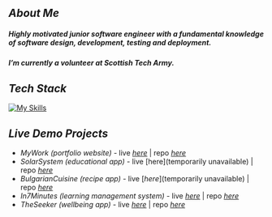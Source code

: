 ## *About Me*


##### *Highly motivated junior software engineer with a fundamental knowledge of software design, development, testing and deployment.*
##### *I’m currently a volunteer at Scottish Tech Army.*
   
## *Tech Stack*


[![My Skills](https://skillicons.dev/icons?i=figma,html,js,css,bootstrap,react,express,nodejs,mongodb,postgres,mysql,java,git,docker,aws&theme=light)](https://skillicons.dev)

## *Live Demo Projects*
- *MyWork (portfolio website) -* live [_here_](http://3gbg.s3-website.eu-west-2.amazonaws.com/#intro) | repo [_here_](https://github.com/gergacio/MyWork)
- *SolarSystem (educational app) -* live [here](temporarily unavailable) | repo [_here_](https://github.com/gergacio/SolarSystemApp)
- *BulgarianCuisine (recipe app) -* live [_here_](temporarily unavailable) | repo [_here_](https://github.com/gergacio/BulgarianCuisineApp)
- *In7Minutes (learning management system) -* live [_here_](http://in7min-env.eba-pmg6pmub.eu-west-2.elasticbeanstalk.com/) | repo [_here_](https://github.com/gergacio/In7Minutes.)
- *TheSeeker (wellbeing app) -* live [_here_](http://theseeker.s3-website.eu-west-2.amazonaws.com/) | repo [_here_](https://github.com/gergacio/TheSeeker)

<!--

   <img src="https://github.com/devicons/devicon/blob/master/icons/html5/html5-original.svg" title="HTML5" alt="HTML" width="40" height="40"/>&nbsp;
  <img src="https://github.com/devicons/devicon/blob/master/icons/javascript/javascript-original.svg" title="JavaScript" alt="JavaScript" width="40" height="40"/>&nbsp;
    <img src="https://github.com/devicons/devicon/blob/master/icons/css3/css3-plain-wordmark.svg"  title="CSS3" alt="CSS" width="40" height="40"/>&nbsp;
      <img src="https://github.com/devicons/devicon/blob/master/icons/react/react-original-wordmark.svg" title="React" alt="React" width="40" height="40"/>&nbsp;
    
  <img src="https://github.com/devicons/devicon/blob/master/icons/nodejs/nodejs-original-wordmark.svg" title="NodeJS" alt="NodeJS" width="40" height="40"/>&nbsp;
  <img src="https://github.com/devicons/devicon/blob/master/icons/mysql/mysql-original-wordmark.svg" title="MySQL"  alt="MySQL" width="40" height="40"/>&nbsp;

  <img src="https://github.com/devicons/devicon/blob/master/icons/amazonwebservices/amazonwebservices-plain-wordmark.svg" title="AWS" alt="AWS" width="40" height="40"/>&nbsp;
  <img src="https://github.com/devicons/devicon/blob/master/icons/git/git-original-wordmark.svg" title="Git" **alt="Git" width="40" height="40"/>
</div>

**gergacio/gergacio** is a ✨ _special_ ✨ repository because its `README.md` (this file) appears on your GitHub profile.

Here are some ideas to get you started:

- 🔭 I’m currently working on ...
- 🌱 I’m currently learning ...
- 👯 I’m looking to collaborate on ...
- 🤔 I’m looking for help with ...
- 💬 Ask me about ...
- 📫 How to reach me: ...
- 😄 Pronouns: ...
- ⚡ Fun fact: ...
-->


